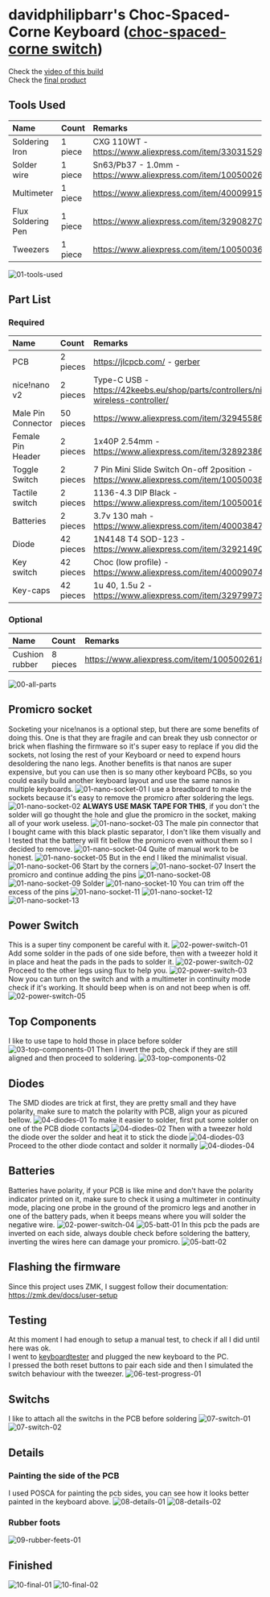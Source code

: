 # davidphilipbarr's Choc-Spaced-Corne Keyboard ([choc-spaced-corne switch](https://github.com/davidphilipbarr/Choc-Spaced-Corne/tree/main/chocorne-switch))

Check the [video of this build](https://youtu.be/SL6iO4Qg8_s)  
Check the [final product](#finished)  

## Tools Used

| Name | Count | Remarks |
|:-|:-|:-|
| Soldering Iron | 1 piece | CXG 110WT - https://www.aliexpress.com/item/33031529555.html |
| Solder wire | 1 piece | Sn63/Pb37 - 1.0mm - https://www.aliexpress.com/item/1005002646781061.html |
| Multimeter | 1 piece | https://www.aliexpress.com/item/4000991575808.html |
| Flux Soldering Pen | 1 piece | https://www.aliexpress.com/item/32908270559.html |
| Tweezers | 1 piece | https://www.aliexpress.com/item/1005003632772720.html |

![01-tools-used](/crkbd-choco-v2.1.0/01-tools-used.png)

## Part List

### Required

| Name | Count | Remarks |
|:-|:-|:-|
| PCB | 2 pieces | https://jlcpcb.com/ - [gerber](https://github.com/davidphilipbarr/Choc-Spaced-Corne/blob/main/chocorne-switch/ccs_gerber.zip) |
| nice!nano v2 | 2 pieces | Type-C USB - https://42keebs.eu/shop/parts/controllers/nice-nano-v2-wireless-controller/ |
| Male Pin Connector | 50 pieces | https://www.aliexpress.com/item/32945586364.html |
| Female Pin Header | 2 pieces | 1x40P 2.54mm - https://www.aliexpress.com/item/32892386779.html |
| Toggle Switch | 2 pieces | 7 Pin Mini Slide Switch On-off 2position - https://www.aliexpress.com/item/1005003829889015.html |
| Tactile switch | 2 pieces | 1136-4.3 DIP Black - https://www.aliexpress.com/item/1005001629184984.html |
| Batteries | 2 pieces | 3.7v 130 mah - https://www.aliexpress.com/item/4000384787808.html |
| Diode | 42 pieces | 1N4148 T4 SOD-123 - https://www.aliexpress.com/item/32921490945.html |
| Key switch | 42 pieces | Choc (low profile) - https://www.aliexpress.com/item/4000907409650.html |
| Key-caps | 42 pieces | 1u 40, 1.5u 2 - https://www.aliexpress.com/item/32979973961.html |

### Optional

| Name | Count | Remarks |
|:-|:-|:-|
| Cushion rubber | 8 pieces | https://www.aliexpress.com/item/1005002618681200.html |

![00-all-parts        ](/crkbd-choc-spaced-switch/00-all-parts.jpg)

## Promicro socket
Socketing your nice!nanos is a optional step, but there are some benefits of doing this.
One is that they are fragile and can break they usb connector or brick when flashing the firmware
so it's super easy to replace if you did the sockets, not losing the rest of your Keyboard
or need to expend hours desoldering the nano legs.
Another benefits is that nanos are super expensive, but you can use then is so many other
keyboard PCBs, so you could easily build another keyboard layout and use the same 
nanos in multiple keyboards.
![01-nano-socket-01](/crkbd-choc-spaced-switch/01-nano-socket-01.jpg)
I use a breadboard to make the sockets because it's easy to remove the promicro
after soldering the legs.
![01-nano-socket-02](/crkbd-choc-spaced-switch/01-nano-socket-02.jpg)
**ALWAYS USE MASK TAPE FOR THIS**, if you don't the solder will go thought the hole
and glue the promicro in the socket, making all of your work useless.
![01-nano-socket-03](/crkbd-choc-spaced-switch/01-nano-socket-03.jpg)
The male pin connector that I bought came with this black plastic separator, I don't like them
visually and I tested that the battery will fit bellow the promicro even without them
so I decided to remove.
![01-nano-socket-04](/crkbd-choc-spaced-switch/01-nano-socket-04.jpg)
Quite of manual work to be honest.
![01-nano-socket-05](/crkbd-choc-spaced-switch/01-nano-socket-05.jpg)
But in the end I liked the minimalist visual.
![01-nano-socket-06](/crkbd-choc-spaced-switch/01-nano-socket-06.jpg)
Start by the corners
![01-nano-socket-07](/crkbd-choc-spaced-switch/01-nano-socket-07.jpg)
Insert the promicro and continue adding the pins
![01-nano-socket-08](/crkbd-choc-spaced-switch/01-nano-socket-08.jpg)
![01-nano-socket-09](/crkbd-choc-spaced-switch/01-nano-socket-09.jpg)
Solder
![01-nano-socket-10](/crkbd-choc-spaced-switch/01-nano-socket-10.jpg)
You can trim off the excess of the pins
![01-nano-socket-11](/crkbd-choc-spaced-switch/01-nano-socket-11.jpg)
![01-nano-socket-12](/crkbd-choc-spaced-switch/01-nano-socket-12.jpg)
![01-nano-socket-13](/crkbd-choc-spaced-switch/01-nano-socket-13.jpg)

## Power Switch
This is a super tiny component be careful with it.
![02-power-switch-01](/crkbd-choc-spaced-switch/02-power-switch-01.jpg)
Add some solder in the pads of one side before, then with a tweezer hold it in
place and heat the pads in the pads to solder it.
![02-power-switch-02](/crkbd-choc-spaced-switch/02-power-switch-02.jpg)
Proceed to the other legs using flux to help you.
![02-power-switch-03](/crkbd-choc-spaced-switch/02-power-switch-03.jpg)
Now you can turn on the switch and with a multimeter in continuity mode check if it's working.
It should beep when is on and not beep when is off.
![02-power-switch-05](/crkbd-choc-spaced-switch/02-power-switch-05.jpg)

## Top Components
I like to use tape to hold those in place before solder
![03-top-components-01](/crkbd-choc-spaced-switch/03-top-components-01.jpg)
Then I invert the pcb, check if they are still aligned and then proceed to soldering.
![03-top-components-02](/crkbd-choc-spaced-switch/03-top-components-02.jpg)

## Diodes
The SMD diodes are trick at first, they are pretty small and they have polarity, make sure to match the polarity with PCB, align your as picured bellow.
![04-diodes-01](/crkbd-choc-spaced-switch/04-diodes-01.jpg)
To make it easier to solder, first put some solder on one of the PCB diode contacts
![04-diodes-02](/crkbd-choc-spaced-switch/04-diodes-02.jpg)
Then with a tweezer hold the diode over the solder and heat it to stick the diode
![04-diodes-03](/crkbd-choc-spaced-switch/04-diodes-03.jpg)
Proceed to the other diode contact and solder it normally
![04-diodes-04](/crkbd-choc-spaced-switch/04-diodes-04.jpg)

## Batteries
Batteries have polarity, if your PCB is like mine and don't have the polarity indicator printed on it,
make sure to check it using a multimeter in continuity mode, placing one probe in the ground
of the promicro legs and another in one of the battery pads,
when it beeps means where you will solder the negative wire.
![02-power-switch-04](/crkbd-choc-spaced-switch/02-power-switch-04.jpg)
![05-batt-01](/crkbd-choc-spaced-switch/05-batt-01.jpg)
In this pcb the pads are inverted on each side, always double check before soldering the battery,
inverting the wires here can damage your promicro.
![05-batt-02](/crkbd-choc-spaced-switch/05-batt-02.jpg)

## Flashing the firmware
Since this project uses ZMK, I suggest follow their documentation:
https://zmk.dev/docs/user-setup

## Testing
At this moment I had enough to setup a manual test, to check if all I did until here was ok.  
I went to [keyboardtester](https://www.keyboardtester.com) and plugged the new keyboard to the PC.  
I pressed the both reset buttons to pair each side and then I simulated the switch behaviour with the tweezer.
![06-test-progress-01](/crkbd-choc-spaced-switch/06-test-progress-01.jpg)

## Switchs
I like to attach all the switchs in the PCB before soldering
![07-switch-01](/crkbd-choc-spaced-switch/07-switch-01.jpg)
![07-switch-02](/crkbd-choc-spaced-switch/07-switch-02.jpg)

## Details

### Painting the side of the PCB
I used POSCA for painting the pcb sides, you can see how it looks better painted in the keyboard above.
![08-details-01](/crkbd-choc-spaced-switch/08-details-01.jpg)
![08-details-02](/crkbd-choc-spaced-switch/08-details-02.jpg)

### Rubber foots
![09-rubber-feets-01](/crkbd-choc-spaced-switch/09-rubber-feets-01.jpg)

## Finished
![10-final-01](/crkbd-choc-spaced-switch/10-final-01.jpg)
![10-final-02](/crkbd-choc-spaced-switch/10-final-02.jpg)
